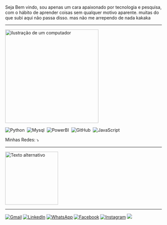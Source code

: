 
Seja Bem vindo, sou apenas um cara apaixonado por tecnologia e pesquisa, com o hábito de aprender coisas sem qualquer motivo aparente. 
muitas do que subi aqui não passa disso. mas não me arrependo de nada kakaka









---


<img src="https://raw.githubusercontent.com/MicaelliMedeiros/micaellimedeiros/master/image/computer-illustration.png" alt="ilustração de um computador" min-width="300px" max-width="300px" width="300px">


  ![Python](https://img.shields.io/badge/-python-0D1117?style=for-the-badge&logo=python&logoColor=1572B6&labelColor=0D1117)&nbsp;
  ![Mysql](https://img.shields.io/badge/-mysql-0D1117?style=for-the-badge&logo=&labelColor=0D1117)&nbsp;
  ![PowerBI](https://img.shields.io/badge/-PowerBI-0D1117?style=for-the-badge&logo=bi&labelColor=0D1117)&nbsp;
  ![GitHub](https://img.shields.io/badge/-GitHub-0D1117?style=for-the-badge&logo=github&labelColor=0D1117)&nbsp;
  ![JavaScript](https://img.shields.io/badge/-JavaScript-0D1117?style=for-the-badge&logo=javascript&labelColor=0D1117&textColor=0D1117)&nbsp;



<p align="left">
 Minhas Redes: ⤵️
</p>

---

<a href="https://linktr.ee/NonakaVal">
  <img src="https://i.imgur.com/jCr4WhZ.png" alt="Texto alternativo" style="width:170px; height:auto;">
</a>

---


<p align="left">
  <a href="mailto:valdenirnonaka@gmail.com" title="Gmail">
  <img src="https://img.shields.io/badge/-Gmail-FF0000?style=flat-square&labelColor=FF0000&logo=gmail&logoColor=white&link=LINK-DO-SEU-GMAIL" alt="Gmail"/></a>
  <a href="https://www.linkedin.com/in/valdenir-nonaka-5433712a8/" title="LinkedIn">
  <img src="https://img.shields.io/badge/-Linkedin-0e76a8?style=flat-square&logo=Linkedin&logoColor=white&link=LINK-DO-SEU-LINKEDIN" alt="LinkedIn"/></a>
  <a href="https://api.whatsapp.com/send?phone=5515998304344" title="WhatsApp">
  <img src="https://img.shields.io/badge/-WhatsApp-25d366?style=flat-square&labelColor=25d366&logo=whatsapp&logoColor=white&link=API-DO-SEU-WHATSAPP" alt="WhatsApp"/></a>
  <a href="https://www.facebook.com/profile.php?id=61555190195313" title="Facebook">
  <img src="https://img.shields.io/badge/-Facebook-3b5998?style=flat-square&labelColor=3b5998&logo=facebook&logoColor=white&link=LINK-DO-SEU-FACEBOOK" alt="Facebook"/></a>
  <a href="https://www.instagram.com/nonaka.val/" title="Instagram">
  <img src="https://img.shields.io/badge/-Instagram-DF0174?style=flat-square&labelColor=DF0174&logo=instagram&logoColor=white&link=LINK-DO-SEU-INSTAGRAM" alt="Instagram"/></a>
  <a href="https://www.youtube.com/@nonaka96" title="Instagram">
  <img src="https://img.shields.io/badge/-youtube-ff0000?style=flat-square&labelColor=%20ff0000&logo=youtube&logoColor=white&link=LINK-DO-SEU-INSTAGRAM alt="Instagram"/></a>
</p>





